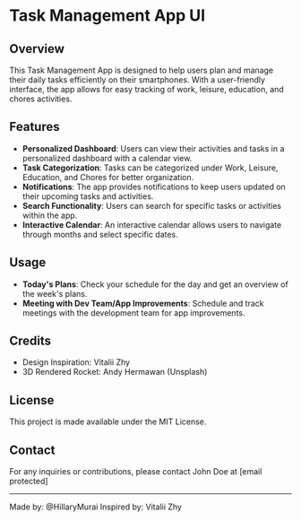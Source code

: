 # Task Management App UI

## Overview
This Task Management App is designed to help users plan and manage their daily tasks efficiently on their smartphones. With a user-friendly interface, the app allows for easy tracking of work, leisure, education, and chores activities.

## Features
- **Personalized Dashboard**: Users can view their activities and tasks in a personalized dashboard with a calendar view.
- **Task Categorization**: Tasks can be categorized under Work, Leisure, Education, and Chores for better organization.
- **Notifications**: The app provides notifications to keep users updated on their upcoming tasks and activities.
- **Search Functionality**: Users can search for specific tasks or activities within the app.
- **Interactive Calendar**: An interactive calendar allows users to navigate through months and select specific dates.

## Usage
- **Today's Plans**: Check your schedule for the day and get an overview of the week's plans.
- **Meeting with Dev Team/App Improvements**: Schedule and track meetings with the development team for app improvements.

## Credits
- Design Inspiration: Vitalii Zhy
- 3D Rendered Rocket: Andy Hermawan (Unsplash)

## License
This project is made available under the MIT License.

## Contact
For any inquiries or contributions, please contact John Doe at [email protected]

---

Made by: @HillaryMurai
Inspired by: Vitalii Zhy
